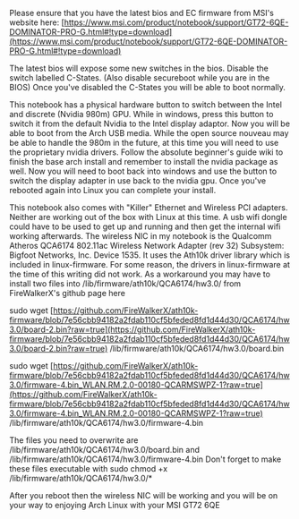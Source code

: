Please ensure that you have the latest bios and EC firmware from MSI's website here: [https://www.msi.com/product/notebook/support/GT72-6QE-DOMINATOR-PRO-G.html#!type=download](https://www.msi.com/product/notebook/support/GT72-6QE-DOMINATOR-PRO-G.html#!type=download)

The latest bios will expose some new switches in the bios. Disable the switch labelled C-States. (Also disable secureboot while you are in the BIOS) Once you've disabled the C-States you will be able to boot normally.

This notebook has a physical hardware button to switch between the Intel and discrete (Nvidia 980m) GPU. While in windows, press this button to switch it from the default Nvidia to the Intel display adaptor. Now you will be able to boot from the Arch USB media. While the open source nouveau may be able to handle the 980m in the future, at this time you will need to use the proprietary nvidia drivers. Follow the absolute beginner's guide wiki to finish the base arch install and remember to install the nvidia package as well. Now you will need to boot back into windows and use the button to switch the display adapter in use back to the nvidia gpu. Once you've rebooted again into Linux you can complete your install.

This notebook also comes with "Killer" Ethernet and Wireless PCI adapters. Neither are working out of the box with Linux at this time. A usb wifi dongle could have to be used to get up and running and then get the internal wifi working afterwards. The wireless NIC in my notebook is the Qualcomm Atheros QCA6174 802.11ac Wireless Network Adapter (rev 32) Subsystem: Bigfoot Networks, Inc. Device 1535\. It uses the Ath10k driver library which is included in linux-firmware. For some reason, the drivers in linux-firmware at the time of this writing did not work. As a workaround you may have to install two files into /lib/firmware/ath10k/QCA6174/hw3.0/ from FireWalkerX's github page here

sudo wget [https://github.com/FireWalkerX/ath10k-firmware/blob/7e56cbb94182a2fdab110cf5bfeded8fd1d44d30/QCA6174/hw3.0/board-2.bin?raw=true](https://github.com/FireWalkerX/ath10k-firmware/blob/7e56cbb94182a2fdab110cf5bfeded8fd1d44d30/QCA6174/hw3.0/board-2.bin?raw=true) /lib/firmware/ath10k/QCA6174/hw3.0/board.bin

sudo wget [https://github.com/FireWalkerX/ath10k-firmware/blob/7e56cbb94182a2fdab110cf5bfeded8fd1d44d30/QCA6174/hw3.0/firmware-4.bin_WLAN.RM.2.0-00180-QCARMSWPZ-1?raw=true](https://github.com/FireWalkerX/ath10k-firmware/blob/7e56cbb94182a2fdab110cf5bfeded8fd1d44d30/QCA6174/hw3.0/firmware-4.bin_WLAN.RM.2.0-00180-QCARMSWPZ-1?raw=true) /lib/firmware/ath10k/QCA6174/hw3.0/firmware-4.bin

The files you need to overwrite are /lib/firmware/ath10k/QCA6174/hw3.0/board.bin and /lib/firmware/ath10k/QCA6174/hw3.0/firmware-4.bin Don't forget to make these files executable with sudo chmod +x /lib/firmware/ath10k/QCA6174/hw3.0/*

After you reboot then the wireless NIC will be working and you will be on your way to enjoying Arch Linux with your MSI GT72 6QE